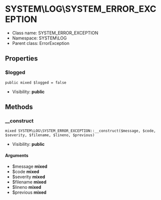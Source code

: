 SYSTEM\LOG\SYSTEM_ERROR_EXCEPTION
===============






* Class name: SYSTEM_ERROR_EXCEPTION
* Namespace: SYSTEM\LOG
* Parent class: ErrorException





Properties
----------


### $logged

    public mixed $logged = false





* Visibility: **public**


Methods
-------


### __construct

    mixed SYSTEM\LOG\SYSTEM_ERROR_EXCEPTION::__construct($message, $code, $severity, $filename, $lineno, $previous)





* Visibility: **public**


#### Arguments
* $message **mixed**
* $code **mixed**
* $severity **mixed**
* $filename **mixed**
* $lineno **mixed**
* $previous **mixed**


